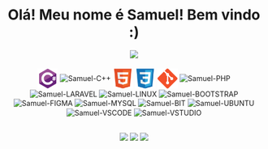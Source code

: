 <div align="center">
<h1> Olá! Meu nome é Samuel! Bem vindo :)</h1>
</div>
<div align="center">
</div>
<div align="center">
<picture>
<source 
  srcset="https://github-readme-stats.vercel.app/api?username=SamuelMonstewe&show_icons=true&theme=synthwave"
  media="(prefers-color-scheme: dark)"
/>
<source
  srcset="https://github-readme-stats.vercel.app/api?username=SamuelMonstewe&show_icons=true"
  media="(prefers-color-scheme: light), (prefers-color-scheme: no-preference)"
/>
<img src="https://github-readme-stats.vercel.app/api?username=SamuelMonstewe&show_icons=true"/>
</picture>
</div>
<div style="display: inline_block" align="center"><br>
<img align="center" alt="Samuel-Csharp" height="40" width="40" src="https://raw.githubusercontent.com/devicons/devicon/master/icons/csharp/csharp-original.svg">
<img align="center" alt="Samuel-C++" height="40" width="" src="https://raw.githubusercontent.com/isocpp/logos/master/cpp_logo.png">
<img align="center" alt="Samuel-HTML" height="40" width="40" src="https://raw.githubusercontent.com/devicons/devicon/master/icons/html5/html5-original.svg">
<img align="center" alt="Samuel-CSS" height="40" width="40" src="https://raw.githubusercontent.com/devicons/devicon/master/icons/css3/css3-original.svg">
<img align="center" alt="Samuel-GIT" height="40" width="40" src="https://raw.githubusercontent.com/devicons/devicon/master/icons/git/git-original.svg">
<img align="center" alt="Samuel-PHP" height="60" src="https://cdn.jsdelivr.net/gh/devicons/devicon/icons/php/php-original.svg"/> 
<img align="center" alt="Samuel-LARAVEL" height="50" src="https://cdn.jsdelivr.net/gh/devicons/devicon@latest/icons/laravel/laravel-original.svg" />
<img align="center" alt="Samuel-LINUX" height="40" src="https://cdn.jsdelivr.net/gh/devicons/devicon/icons/linux/linux-original.svg" />
<img align="center" alt="Samuel-BOOTSTRAP" height="45" src="https://cdn.jsdelivr.net/gh/devicons/devicon/icons/bootstrap/bootstrap-original.svg" />
<img align="center" alt="Samuel-FIGMA" height="40" src="https://cdn.jsdelivr.net/gh/devicons/devicon/icons/figma/figma-original.svg" />
<img align="center" alt="Samuel-MYSQL" height="80" src="https://cdn.jsdelivr.net/gh/devicons/devicon/icons/mysql/mysql-original-wordmark.svg" />
<img align="center" alt="Samuel-BIT" height="50" src="https://cdn.jsdelivr.net/gh/devicons/devicon/icons/bitbucket/bitbucket-original-wordmark.svg" />
<img align="center" alt="Samuel-UBUNTU" height="50" src="https://cdn.jsdelivr.net/gh/devicons/devicon/icons/ubuntu/ubuntu-plain-wordmark.svg" />
<img align="center" alt="Samuel-VSCODE"  height="50" src="https://cdn.jsdelivr.net/gh/devicons/devicon/icons/vscode/vscode-original.svg" />
<img align="center" alt="Samuel-VSTUDIO" height="50"  src="https://cdn.jsdelivr.net/gh/devicons/devicon/icons/visualstudio/visualstudio-plain.svg" />
</div><br>

<div align="center">
 
  <a href="https://www.instagram.com/samuel_eliaaas/" target="_blank"><img src="https://img.shields.io/badge/-Instagram-%23E4405F?style=for-the-badge&logo=instagram&logoColor=white" target="_blank"></a>
  <a href="https://www.linkedin.com/in/samuelelias000/" target="_blank"><img src="https://img.shields.io/badge/-LinkedIn-%230077B5?style=for-the-badge&logo=linkedin&logoColor=white" target="_blank"></a> 
  <a href="mailto:samuelelias563@gmail.com"><img src="https://img.shields.io/badge/-Gmail-%23333?style=for-the-badge&logo=gmail&logoColor=white" target="_blank"></a>
</div>

